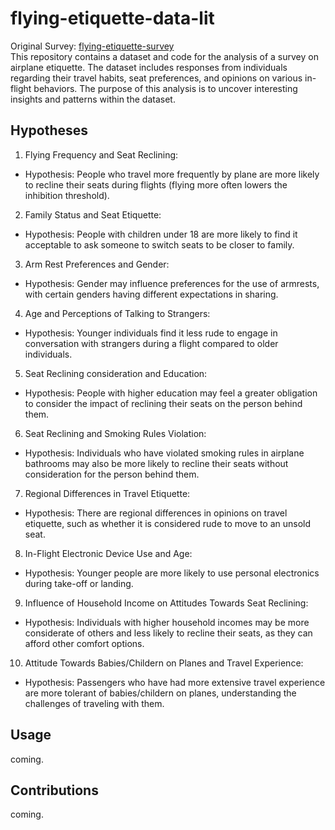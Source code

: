 # flying-etiquette-data-lit
Original Survey: [flying-etiquette-survey](doc:https://github.com/fivethirtyeight/data/blob/master/flying-etiquette-survey/flying-etiquette.csv)\
This repository contains a dataset and code for the analysis of a survey on airplane etiquette. The dataset includes responses from individuals regarding their travel habits, seat preferences, and opinions on various in-flight behaviors. The purpose of this analysis is to uncover interesting insights and patterns within the dataset.

## Hypotheses
1. Flying Frequency and Seat Reclining:
- Hypothesis: People who travel more frequently by plane are more likely to recline their seats during flights (flying more often lowers the inhibition threshold).
2. Family Status and Seat Etiquette:
- Hypothesis: People with children under 18 are more likely to find it acceptable to ask someone to switch seats to be closer to family.
3. Arm Rest Preferences and Gender:
- Hypothesis: Gender may influence preferences for the use of armrests, with certain genders having different expectations in sharing.
4. Age and Perceptions of Talking to Strangers:
- Hypothesis: Younger individuals find it less rude to engage in conversation with strangers during a flight compared to older individuals.
5. Seat Reclining consideration and Education:
- Hypothesis: People with higher education may feel a greater obligation to consider the impact of reclining their seats on the person behind them.
6. Seat Reclining and Smoking Rules Violation:
- Hypothesis: Individuals who have violated smoking rules in airplane bathrooms may also be more likely to recline their seats without consideration for the person behind them.
7. Regional Differences in Travel Etiquette:
- Hypothesis: There are regional differences in opinions on travel etiquette, such as whether it is considered rude to move to an unsold seat.
8. In-Flight Electronic Device Use and Age:
- Hypothesis: Younger people are more likely to use personal electronics during take-off or landing.
9. Influence of Household Income on Attitudes Towards Seat Reclining:
- Hypothesis: Individuals with higher household incomes may be more considerate of others and less likely to recline their seats, as they can afford other comfort options.
10. Attitude Towards Babies/Childern on Planes and Travel Experience:
- Hypothesis: Passengers who have had more extensive travel experience are more tolerant of babies/childern on planes, understanding the challenges of traveling with them. 

## Usage
coming.

## Contributions
coming.
